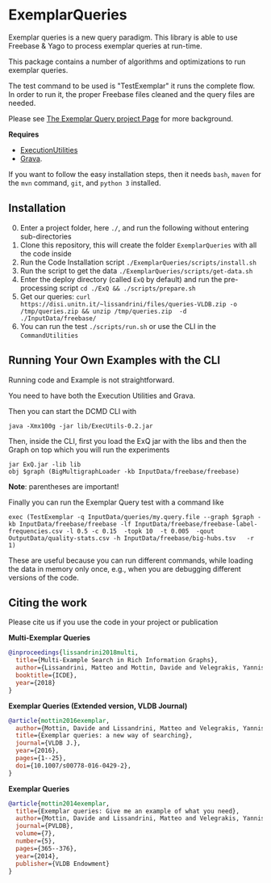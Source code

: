 # ExemplarQueries

Exemplar queries is a new query paradigm. 
This library is able to use Freebase & Yago to process exemplar queries at run-time. 

This package contains a number of algorithms and optimizations to run exemplar queries. 

The test command to be used is "TestExemplar" it runs the complete flow. In order to run it, the proper Freebase files cleaned and the query files are needed. 

Please see [The Exemplar Query project Page](https://disi.unitn.it/~lissandrini/exemplar.html) for more background.

**Requires** 
- [ExecutionUtilities](https://github.com/mutandon/ExecutionUtilities "Execution Utilities")
- [Grava](https://github.com/mutandon/Grava "Grava"). 

If you want to follow the easy installation steps, then it needs `bash`, `maven` for the `mvn` command, `git`, and `python 3` installed.

## Installation

0.  Enter a project folder, here `./`, and run the following without entering sub-directories
1.  Clone this repository, this will create the folder `ExemplarQueries` with all the code inside
2.  Run the Code Installation script `./ExemplarQueries/scripts/install.sh`
3.  Run the script to get the data `./ExemplarQueries/scripts/get-data.sh`
4.  Enter the deploy directory (called `ExQ` by default) and run the pre-processing script `cd ./ExQ && ./scripts/prepare.sh`
5.  Get our queries: `curl https://disi.unitn.it/~lissandrini/files/queries-VLDB.zip -o /tmp/queries.zip && unzip /tmp/queries.zip  -d ./InputData/freebase/`
6.  You can run the test `./scripts/run.sh` or use the CLI in the `CommandUtilities`

## Running Your Own Examples with the CLI

Running code and Example is not straightforward.

You need to have both the Execution Utilities and Grava.

Then you can start the DCMD CLI with

    java -Xmx100g -jar lib/ExecUtils-0.2.jar 

Then, inside the CLI, first you load the ExQ jar with the libs and then the Graph on top which you will run the experiments


    jar ExQ.jar -lib lib
    obj $graph (BigMultigraphLoader -kb InputData/freebase/freebase)

**Note**: parentheses are important! 

Finally you can run the Exemplar Query test with a command like

    exec (TestExemplar -q InputData/queries/my.query.file --graph $graph -kb InputData/freebase/freebase -lf InputData/freebase/freebase-label-frequencies.csv -l 0.5 -c 0.15  -topk 10  -t 0.005  -qout OutputData/quality-stats.csv -h InputData/freebase/big-hubs.tsv   -r 1)

These are useful because you can run different commands, while loading the data in memory only once, e.g., when you are debugging different versions of the code.

## Citing the work
Please cite us if you use the code in your project or publication

**Multi-Exemplar Queries**

```bibtex
@inproceedings{lissandrini2018multi,
  title={Multi-Example Search in Rich Information Graphs},
  author={Lissandrini, Matteo and Mottin, Davide and Velegrakis, Yannis and Palpanas, Themis},
  booktitle={ICDE},
  year={2018}
}
```

**Exemplar Queries (Extended version,  VLDB Journal)**

```bibtex
@article{mottin2016exemplar,
  author={Mottin, Davide and Lissandrini, Matteo and Velegrakis, Yannis and Palpanas, Themis},
  title={Exemplar queries: a new way of searching},
  journal={VLDB J.},
  year={2016},
  pages={1--25},
  doi={10.1007/s00778-016-0429-2},
}
```

**Exemplar Queries**

```bibtex
@article{mottin2014exemplar,
  title={Exemplar queries: Give me an example of what you need},
  author={Mottin, Davide and Lissandrini, Matteo and Velegrakis, Yannis and Palpanas, Themis},
  journal={PVLDB},
  volume={7},
  number={5},
  pages={365--376},
  year={2014},
  publisher={VLDB Endowment}
}
```
